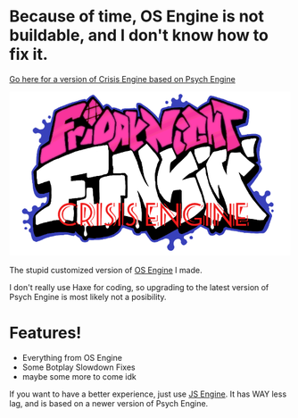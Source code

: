 # Because of time, OS Engine is not buildable, and I don't know how to fix it.
[Go here for a version of Crisis Engine based on Psych Engine](https://github.com/TheKamboy/crisis-engine-reborn)

![the new logo](https://raw.githubusercontent.com/TheKamboy/Crisis-Engine/main/art/crisisLogo.png)

The stupid customized version of [OS Engine](https://github.com/notweuz/FNF-OSEngine) I made.

I don't really use Haxe for coding, so upgrading to the latest version of Psych Engine is most
likely not a posibility.

# Features!
* Everything from OS Engine
* Some Botplay Slowdown Fixes
* maybe some more to come idk

If you want to have a better experience, just use [JS Engine](https://github.com/JordanSantiagoYT/FNF-PsychEngine-NoBotplayLag/). It has WAY less lag, and is based on a newer version of Psych Engine.
